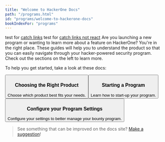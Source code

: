 ```yaml
---
title: "Welcome to HackerOne Docs"
path: "/programs.html"
id: "programs/welcome-to-hackerone-docs"
bookIndexFor: "programs"
---
```

test for <a href="/programs/product-offerings.html">catch links</a>
test for <a href="/pages/test.html">catch links not react</a>
Are you launching a new program or wanting to learn more about a feature on HackerOne? You're in the right place. These guides will help you to understand the product so that you can easily navigate through your hacker-powered security program. Check out the sections on the left to learn more.

To help you get started, take a look at these docs:

<button type="button" onclick="location.href='/programs/product-offerings.html'"><h3>Choosing the Right Product</h3>Choose which product best fits your needs.
</button><button type="button" onclick="location.href='/programs/program-starting-point.html'"><h3>Starting a Program</h3>Learn how to start-up your program.
</button><button type="button" onclick="location.href='/programs/general-settings.html'"><h3>Configure your Program Settings</h3>Configure your settings to better manage your bounty program.
</button>

>See something that can be improved on the docs site? [Make a suggestion](/programs/edit-the-doc-site.html)!
